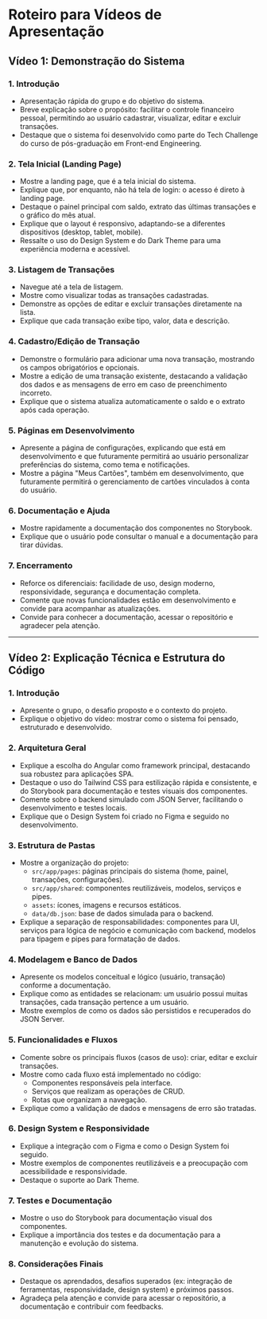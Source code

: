 # Roteiro para Vídeos de Apresentação

## Vídeo 1: Demonstração do Sistema

### 1. Introdução

- Apresentação rápida do grupo e do objetivo do sistema.
- Breve explicação sobre o propósito: facilitar o controle financeiro pessoal, permitindo ao usuário cadastrar, visualizar, editar e excluir transações.
- Destaque que o sistema foi desenvolvido como parte do Tech Challenge do curso de pós-graduação em Front-end Engineering.

### 2. Tela Inicial (Landing Page)

- Mostre a landing page, que é a tela inicial do sistema.
- Explique que, por enquanto, não há tela de login: o acesso é direto à landing page.
- Destaque o painel principal com saldo, extrato das últimas transações e o gráfico do mês atual.
- Explique que o layout é responsivo, adaptando-se a diferentes dispositivos (desktop, tablet, mobile).
- Ressalte o uso do Design System e do Dark Theme para uma experiência moderna e acessível.

### 3. Listagem de Transações

- Navegue até a tela de listagem.
- Mostre como visualizar todas as transações cadastradas.
- Demonstre as opções de editar e excluir transações diretamente na lista.
- Explique que cada transação exibe tipo, valor, data e descrição.

### 4. Cadastro/Edição de Transação

- Demonstre o formulário para adicionar uma nova transação, mostrando os campos obrigatórios e opcionais.
- Mostre a edição de uma transação existente, destacando a validação dos dados e as mensagens de erro em caso de preenchimento incorreto.
- Explique que o sistema atualiza automaticamente o saldo e o extrato após cada operação.

### 5. Páginas em Desenvolvimento

- Apresente a página de configurações, explicando que está em desenvolvimento e que futuramente permitirá ao usuário personalizar preferências do sistema, como tema e notificações.
- Mostre a página "Meus Cartões", também em desenvolvimento, que futuramente permitirá o gerenciamento de cartões vinculados à conta do usuário.

### 6. Documentação e Ajuda

- Mostre rapidamente a documentação dos componentes no Storybook.
- Explique que o usuário pode consultar o manual e a documentação para tirar dúvidas.

### 7. Encerramento

- Reforce os diferenciais: facilidade de uso, design moderno, responsividade, segurança e documentação completa.
- Comente que novas funcionalidades estão em desenvolvimento e convide para acompanhar as atualizações.
- Convide para conhecer a documentação, acessar o repositório e agradecer pela atenção.

---

## Vídeo 2: Explicação Técnica e Estrutura do Código

### 1. Introdução

- Apresente o grupo, o desafio proposto e o contexto do projeto.
- Explique o objetivo do vídeo: mostrar como o sistema foi pensado, estruturado e desenvolvido.

### 2. Arquitetura Geral

- Explique a escolha do Angular como framework principal, destacando sua robustez para aplicações SPA.
- Destaque o uso do Tailwind CSS para estilização rápida e consistente, e do Storybook para documentação e testes visuais dos componentes.
- Comente sobre o backend simulado com JSON Server, facilitando o desenvolvimento e testes locais.
- Explique que o Design System foi criado no Figma e seguido no desenvolvimento.

### 3. Estrutura de Pastas

- Mostre a organização do projeto:
  - `src/app/pages`: páginas principais do sistema (home, painel, transações, configurações).
  - `src/app/shared`: componentes reutilizáveis, modelos, serviços e pipes.
  - `assets`: ícones, imagens e recursos estáticos.
  - `data/db.json`: base de dados simulada para o backend.
- Explique a separação de responsabilidades: componentes para UI, serviços para lógica de negócio e comunicação com backend, modelos para tipagem e pipes para formatação de dados.

### 4. Modelagem e Banco de Dados

- Apresente os modelos conceitual e lógico (usuário, transação) conforme a documentação.
- Explique como as entidades se relacionam: um usuário possui muitas transações, cada transação pertence a um usuário.
- Mostre exemplos de como os dados são persistidos e recuperados do JSON Server.

### 5. Funcionalidades e Fluxos

- Comente sobre os principais fluxos (casos de uso): criar, editar e excluir transações.
- Mostre como cada fluxo está implementado no código:
  - Componentes responsáveis pela interface.
  - Serviços que realizam as operações de CRUD.
  - Rotas que organizam a navegação.
- Explique como a validação de dados e mensagens de erro são tratadas.

### 6. Design System e Responsividade

- Explique a integração com o Figma e como o Design System foi seguido.
- Mostre exemplos de componentes reutilizáveis e a preocupação com acessibilidade e responsividade.
- Destaque o suporte ao Dark Theme.

### 7. Testes e Documentação

- Mostre o uso do Storybook para documentação visual dos componentes.
- Explique a importância dos testes e da documentação para a manutenção e evolução do sistema.

### 8. Considerações Finais

- Destaque os aprendados, desafios superados (ex: integração de ferramentas, responsividade, design system) e próximos passos.
- Agradeça pela atenção e convide para acessar o repositório, a documentação e contribuir com feedbacks.
